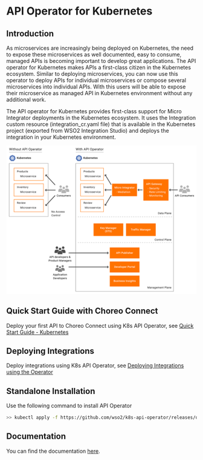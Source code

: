 # API Operator for Kubernetes

## Introduction

As microservices are increasingly being deployed on Kubernetes, the need to expose these microservices as well
documented, easy to consume, managed APIs is becoming important to develop great applications.
The API operator for Kubernetes makes APIs a first-class citizen in the Kubernetes ecosystem.
Similar to deploying microservices, you can now use this operator to deploy APIs for individual microservices or
compose several microservices into individual APIs. With this users will be able to expose their microservice
as managed API in Kubernetes environment without any additional work. 

The API operator for Kubernetes provides first-class support for Micro Integrator deployments in the Kubernetes
ecosystem. It uses the Integration custom resource (integration_cr.yaml file) that is available in the Kubernetes
project (exported from WSO2 Integration Studio) and deploys the integration in your Kubernetes environment.

![Alt text](images/K8s-API-Operator.png?raw=true "K8s API Operator")

## Quick Start Guide with Choreo Connect

Deploy your first API to Choreo Connect using K8s API Operator, see [Quick Start Guide - Kubernetes](https://apim.docs.wso2.com/en/4.0.0/deploy-and-publish/deploy-on-gateway/choreo-connect/getting-started/quick-start-guide/quick-start-guide-kubernetes/)


## Deploying Integrations

Deploy integrations using K8s API Operator, see [Deploying Integrations using the Operator](https://apim.docs.wso2.com/en/4.0.0/install-and-setup/setup/kubernetes-operators/k8s-api-operator/manage-integrations/integration-deployments/)

## Standalone Installation

Use the following command to install API Operator

```sh
>> kubectl apply -f https://github.com/wso2/k8s-api-operator/releases/download/v2.0.0/api-operator-configs.yaml
```

## Documentation 

You can find the documentation [here](https://apim.docs.wso2.com/en/4.0.0/reference/k8s-operators/k8s-api-operator/).
